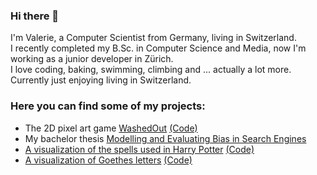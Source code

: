 ### Hi there 🍓 

I'm Valerie, a Computer Scientist from Germany, living in Switzerland.  
I recently completed my B.Sc. in Computer Science and Media, now I'm working as a junior developer in Zürich.   
I love coding, baking, swimming, climbing and ... actually a lot more. Currently just enjoying living in Switzerland.

### Here you can find some of my projects:

- The 2D pixel art game [WashedOut](https://washedout.itch.io/washed-out) [(Code)](https://github.com/Val3r1e/WashedOut)
- My bachelor thesis [Modelling and Evaluating Bias in Search Engines](https://webis.de/for-students/completed-theses.html#lemuth_2021)
- [A visualization of the spells used in Harry Potter](https://graunarmin.github.io/VisuProject_HarryPotterSpells/) [(Code)](https://github.com/Val3r1e/VisuProject_HarryPotterSpells)
- [A visualization of Goethes letters](https://graunarmin.github.io/GoetheLetters/) [(Code)](https://github.com/Val3r1e/GreatMinds)

<!--
**Val3r1e/Val3r1e** is a ✨ _special_ ✨ repository because its `README.md` (this file) appears on your GitHub profile.

Here are some ideas to get you started:

- 🔭 I’m currently working on ...
- 🌱 I’m currently learning ...
- 👯 I’m looking to collaborate on ...
- 🤔 I’m looking for help with ...
- 💬 Ask me about ...
- 📫 How to reach me: ...
- 😄 Pronouns: ...
- ⚡ Fun fact: ...
-->
